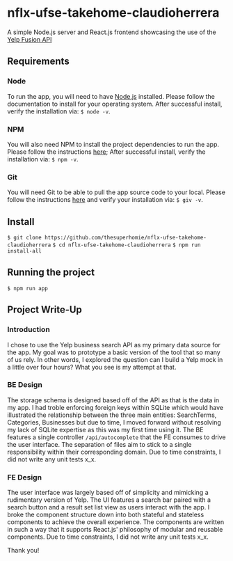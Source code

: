 # nflx-ufse-takehome-claudioherrera

A simple Node.js server and React.js frontend showcasing the use of the [Yelp Fusion API](https://docs.developer.yelp.com/docs/fusion-intro)

## Requirements

### Node

To run the app, you will need to have [Node.js](https://nodejs.org/) installed. Please follow the documentation to install for your operating system.
After successful install, verify the installation via:
`$ node -v`.

### NPM

You will also need NPM to install the project dependencies to run the app. Please follow the instructions [here](https://docs.npmjs.com/downloading-and-installing-node-js-and-npm/); After successful install, verify the installation via:
`$ npm -v`.

### Git

You will need Git to be able to pull the app source code to your local. Please follow the instructions [here](https://git-scm.com/downloads) and verify your installation via:
`$ giv -v`.

## Install

`$ git clone https://github.com/thesuperhomie/nflx-ufse-takehome-claudioherrera`
`$ cd nflx-ufse-takehome-claudioherrera`
`$ npm run install-all`

## Running the project

    $ npm run app

## Project Write-Up

### Introduction

I chose to use the Yelp business search API as my primary data source for the app. My goal was to prototype a basic version of the tool that so many of us rely. In other words, I explored the question can I build a Yelp mock in a little over four hours? What you see is my attempt at that.

### BE Design

The storage schema is designed based off of the API as that is the data in my app. I had troble enforcing foreign keys within SQLite which would have illustrated the relationship between the three main entities: SearchTerms, Categories, Businesses but due to time, I moved forward without resolving my lack of SQLite expertise as this was my first time using it. The BE features a single controller `/api/autocomplete` that the FE consumes to drive the user interface. The separation of files aim to stick to a single responsibility within their corresponding domain. Due to time constraints, I did not write any unit tests x_x.

### FE Design

The user interface was largely based off of simplicity and mimicking a rudimentary version of Yelp. The UI features a search bar paired with a search button and a result set list view as users interact with the app. I broke the component structure down into both stateful and stateless components to achieve the overall experience. The components are written in such a way that it supports React.js' philosophy of modular and reusable components. Due to time constraints, I did not write any unit tests x_x.

Thank you!
